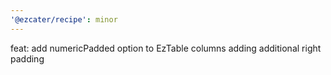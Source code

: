 ```yaml
---
'@ezcater/recipe': minor
---
```


feat: add numericPadded option to EzTable columns adding additional right padding
